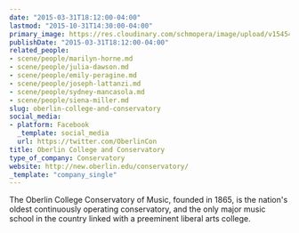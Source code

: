 ```yaml
---
date: "2015-03-31T18:12:00-04:00"
lastmod: "2015-10-31T14:30:00-04:00"
primary_image: https://res.cloudinary.com/schmopera/image/upload/v1545409169/media/webhook-uploads/1446316206181/Logo---OCC.jpg.jpg
publishDate: "2015-03-31T18:12:00-04:00"
related_people:
- scene/people/marilyn-horne.md
- scene/people/julia-dawson.md
- scene/people/emily-peragine.md
- scene/people/joseph-lattanzi.md
- scene/people/sydney-mancasola.md
- scene/people/siena-miller.md
slug: oberlin-college-and-conservatory
social_media:
- platform: Facebook
  _template: social_media
  url: https://twitter.com/OberlinCon
title: Oberlin College and Conservatory
type_of_company: Conservatory
website: http://new.oberlin.edu/conservatory/
_template: "company_single"
---
```


<p>
	The Oberlin College Conservatory of Music, founded in 1865, is the nation's oldest continuously operating conservatory, and the only major music school in the country linked with a preeminent liberal arts college.
</p>
